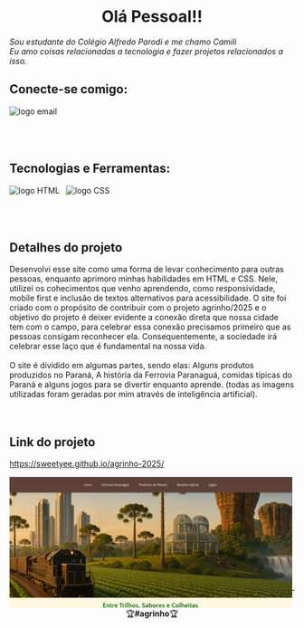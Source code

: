 <!--Sessão do Título-->
<h1 align="center">Olá Pessoal!!</h1>

<p>
  <em>Sou estudante do Colégio Alfredo Parodi e me chamo Camili<br>
      Eu amo coisas relacionadas a tecnologia e fazer projetos relacionados a isso.
  </em>
</p>

<!--Sessão com informações para contato contendo link para E-mail-->
<div>
  <h2>Conecte-se comigo:</h2>

  <p>
    <a href="mailto:camili.aquino@escola.pr.gov.br">
      <img align="left" alt="logo email" src="https://cdn4.iconfinder.com/data/icons/social-media-logos-6/512/112-gmail_email_mail-512.png" width="100">
    </a>
  </p>
</div>

<br><br><br><br>

<!--Sessão contendo as ferramentas e tecnologias utilizadas nesse projeto-->
<div>
  <p>
    <h2 align="left">Tecnologias e Ferramentas:</h2>
  </p>
  <img align="left" alt="logo HTML" src="https://icons.iconarchive.com/icons/cornmanthe3rd/plex/512/Other-html-5-icon.png" width="100">
  <img align="left" alt="logo CSS" src="https://encrypted-tbn0.gstatic.com/images?q=tbn:ANd9GcQZGM5Jpbl1RAxb3fvhRfbZzN8XyOot58Yskw&s" width="100">
 
</div>

<br><br><br><br>

## Detalhes do projeto

Desenvolvi esse site como uma forma de levar conhecimento para outras pessoas, enquanto aprimoro minhas habilidades em HTML e CSS. Nele, utilizei os cohecimentos que venho aprendendo, como responsividade, mobile first e inclusão de textos alternativos para acessibilidade. O site foi criado com o propósito de contribuir com o projeto agrinho/2025 e o objetivo do projeto é deixer evidente a conexão direta que nossa cidade tem com o campo, para celebrar essa conexão precisamos primeiro que as pessoas consigam reconhecer ela. Consequentemente, a sociedade irá celebrar esse laço que é fundamental na nossa vida. 
<br><br>
O site é dividido em algumas partes, sendo elas: Alguns produtos produzidos no Paraná, A história da Ferrovia Paranaguá, comidas típicas do Paraná e alguns jogos para se divertir enquanto aprende. 
(todas as imagens utilizadas foram geradas por mim através de inteligência artificial).
<br><br><br>

## Link do projeto 
https://sweetyee.github.io/agrinho-2025/

<div>
 <img align="left" alt="imagem do site desenvolvido" src="img./imagem do site.png" width="500">
</div>

<br><br><br><br><br><br><br><br><br><br><br>

---

<p align="center">🏆<strong>#agrinho</strong>🏆</p>

